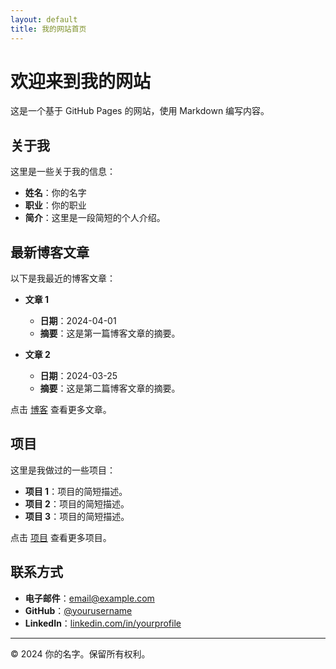 ```yaml
---
layout: default
title: 我的网站首页
---
```


# 欢迎来到我的网站

这是一个基于 GitHub Pages 的网站，使用 Markdown 编写内容。

## 关于我

这里是一些关于我的信息：

- **姓名**：你的名字
- **职业**：你的职业
- **简介**：这里是一段简短的个人介绍。

## 最新博客文章

以下是我最近的博客文章：

- **文章 1**
  - **日期**：2024-04-01
  - **摘要**：这是第一篇博客文章的摘要。

- **文章 2**
  - **日期**：2024-03-25
  - **摘要**：这是第二篇博客文章的摘要。

点击 [博客](/blog) 查看更多文章。

## 项目

这里是我做过的一些项目：

- **项目 1**：项目的简短描述。
- **项目 2**：项目的简短描述。
- **项目 3**：项目的简短描述。

点击 [项目](/projects) 查看更多项目。

## 联系方式

- **电子邮件**：[email@example.com](mailto:email@example.com)
- **GitHub**：[@yourusername](https://github.com/yourusername)
- **LinkedIn**：[linkedin.com/in/yourprofile](https://linkedin.com/in/yourprofile)

---

© 2024 你的名字。保留所有权利。
